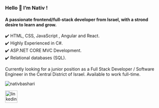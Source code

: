 ### Hello 👋 I’m Nativ !
#### A passionate frontend/full-stack developer from Israel, with a strond desire to learn and grow.

✔️ HTML, CSS, JavaScript , Angular and React. <br />
✔️ Highly Experienced in C#. <br />
✔️ ASP.NET CORE MVC Development. <br />
✔️ Relational databases (SQL). <br />

Currently looking for a junior position as a Full Stack Developer / Software Engineer in the Central District of Israel.
Available to work full-time.

<p><img align="center" src="https://github-readme-stats.vercel.app/api/top-langs?username=nativbashari&show_icons=true&locale=en&layout=compact" alt="nativbashari" /></p>

[<img src='https://cdn.jsdelivr.net/npm/simple-icons@3.0.1/icons/linkedin.svg' alt='linkedin' height='40'>](https://www.linkedin.com/in/nativ-bashari-b49211228) 




